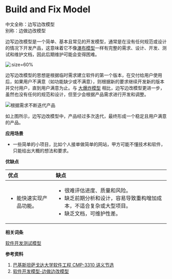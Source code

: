 
# Build and Fix Model

中文全称：边写边改模型  
别称：边做边改模型

边写边改模型是一个简单、基本且常见的开发模型，通常是在没有任何规范或设计的情况下开发产品，这意味着它不像[瀑布模型](W/Waterfall_Model.md)一样有完整的需求、设计、开发、测试和维护文档，因此后期维护可能会变得困难。

![](https://img.liyunx.com/m1/TOIMG8f8a90712113504N.png ':size=60%')

边写边改模型的思想是根据临时需求建立软件的第一个版本，在交付给用户使用后，如果用户不满意（如功能缺少或不满意），则根据新的要求继续开发新的版本并交付用户，直到用户满意为止。与 [大爆炸模型](B/Big_Bang_Model.md) 相比，边写边改模型更进一步，虽然也没有任何的规范和设计，但至少会根据产品需求进行开发和调整。

![根据需求不断迭代产品](https://img.liyunx.com/m1/TOIMG00e100712113645N.png)

如上图所示，边写边改模型中，产品经过多次迭代，最终形成一个稳定且用户满意的产品。

**应用场景**

- 一些简单的小项目，比如个人接单做简单的网站，甲方可能不懂技术和软件，只能给出大概的想法和要求。

**优缺点**

| 优点 | 缺点 |
| :-- | :-- |
| <ul><li>能快速实现产品功能。</li></ul> | <ul><li>很难评估进度、质量和风险。</li><li>缺乏前期分析和设计，容易导致重构增加成本，不适合复杂或大型项目。</li><li>缺乏文档，可维护性差。</li></ul> |

**相关词条**

[软件开发测试模型](专题/软件开发测试模型.md)

**参考资料**

1. [巴基斯坦萨戈达大学软件工程 CMP-3310 讲义节选](https://liyunx.com/download/handouts/Sargodha_University_Software_Engineering_Handouts_CMP-3310.pdf)
2. [软件开发模型-边做边改模型](https://www.jianshu.com/p/ca1f37f9031e)

